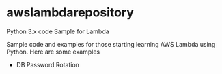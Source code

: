 # awslambdarepository
Python 3.x code Sample for Lambda

Sample code and examples for those starting learning AWS Lambda using Python. Here are some examples

- DB Password Rotation
